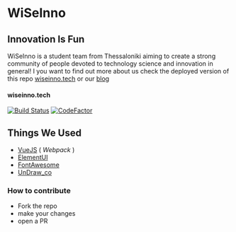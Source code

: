 # WiSeInno
## Innovation Is Fun
WiSeInno is a student team from Thessaloniki aiming to create a strong community of people devoted to technology science and innovation in general! I you want to find out more about us check the deployed version of this repo [wiseinno.tech](https://wiseinno.tech) or our [blog](https://blog.wiseinno.tech)

#### wiseinno.tech
[![Build Status](https://travis-ci.org/WiSeInno/home.svg?branch=master)](https://travis-ci.org/WiSeInno/home)
[![CodeFactor](https://www.codefactor.io/repository/github/wiseinno/home/badge)](https://www.codefactor.io/repository/github/wiseinno/home)


## Things We Used
- [VueJS](https://vuejs.org/) ( *Webpack* )
- [ElementUI](http://element.eleme.io/#/en-US)
- [FontAwesome](https://fontawesome.com/)
- [UnDraw_co](https://undraw.co/)

### How to contribute

- Fork the repo
- make your changes 
- open a PR


